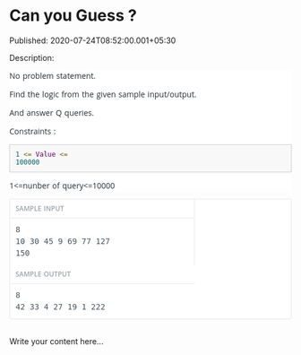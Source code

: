 # Can you Guess ?

Published: 2020-07-24T08:52:00.001+05:30

Description: 
      <div class="starwars-lab" style="background-color: white; caret-color:
      rgb(37, 44, 51); color: #252c33; font-family: &quot;Open Sans&quot;, sans-serif;
      font-size: 14px; text-size-adjust: auto; word-spacing: 1px;"><p>No problem
      statement.</p><p>Find the logic from the given sample
      input/output.</p><p>And answer Q queries.</p><p>Constraints
      :</p><pre class="prettyprint prettyprinted" style="background-color: #f8f8f8; border:
      1px solid rgb(204, 204, 204); overflow-x: auto; padding: 10px; white-space: pre-wrap;
      word-spacing: 0px; word-wrap: break-word;"><code style="margin-right: 1px; padding:
      0px;"><span class="lit" style="color: #006666;">1</span><span
      class="pln"> </span><span class="pun" style="color:
      #666600;">&lt;=</span><span class="pln"> </span><span class="typ"
      style="color: #660066;">Value</span><span class="pln"> </span><span
      class="pun" style="color: #666600;">&lt;=</span><span class="pln">
      </span><span class="lit" style="color:
      #006666;">100000</span></code></pre><p>1&lt;=nunber of
      query&lt;=10000</p></div><div class="less-margin-2 input-output-container"
      style="background-color: white; border-radius: 3px; border: 1px solid rgb(229, 231, 232);
      caret-color: rgb(37, 44, 51); color: #252c33; font-family: &quot;Open Sans&quot;,
      sans-serif; font-size: 14px; line-height: 21px; margin: 10px 0px 0px; text-size-adjust: auto;
      word-spacing: 1px;"><div class="input-output right-border" style="border-right-color:
      rgb(229, 231, 232); border-right-style: solid; border-right-width: 1px; box-sizing:
      border-box; float: left; overflow-x: auto; white-space: nowrap; width: 330px;"><div
      class="form-label" style="border-bottom: 1px solid rgb(229, 231, 232); padding: 6px
      10px;"><div class="weight-600 less-margin-right light float-left small" style="color:
      #9ca3a8; float: left; font-size: 12px; font-weight: 600; margin-right: 5px;">SAMPLE
      INPUT</div><div class="input-output-opt float-right" style="float: right;"><a
      class="track-problem-sample-input tool-tip"
      href="https://he-s3.s3.amazonaws.com/media/hackathon/nits-local-10/problems/3beea614-d-sample-input-3bee39c.txt?Signature=YnneTzuof%2BezOYKOY7gsiorWEso%3D&amp;Expires=1595563998&amp;AWSAccessKeyId=AKIA6I2ISGOYH7WWS3G5"
      style="color: #4c9cdf; cursor: pointer; font-size: 16px; margin: 0px 5px;
      text-decoration-line: none;" target="_blank"><span class="fa fa-link"
      style="-webkit-font-smoothing: antialiased; display: inline-block; font-family: FontAwesome;
      font-size: inherit; font-stretch: normal; line-height: 1; text-rendering:
      auto;"></span></a><span
      class="Apple-converted-space">&nbsp;</span><a
      class="track-problem-sample-input-copy input-output-copy tool-tip" style="color: #4c9cdf;
      cursor: pointer; font-size: 16px; margin: 0px 5px;"><span class="fa fa-files-o"
      style="-webkit-font-smoothing: antialiased; display: inline-block; font-family: FontAwesome;
      font-size: inherit; font-stretch: normal; line-height: 1; text-rendering:
      auto;"></span></a></div><div class="clear" style="clear:
      both;"></div></div><div class="dark" style="color: #46535e;"><pre
      class="word-spacing-0" style="margin-bottom: 0px; margin-top: 0px; overflow-wrap: break-word;
      overflow-x: auto; padding: 10px; white-space: pre-wrap; word-spacing: 0px;">8
      10
      30
      45
      9
      69
      77
      127
      150</pre></div></div><div class="input-output" style="box-sizing:
      border-box; float: left; overflow-x: auto; white-space: nowrap; width: 330px;"><div
      class="form-label" style="border-bottom: 1px solid rgb(229, 231, 232); padding: 6px
      10px;"><div class="weight-600 float-left less-margin-right light small" style="color:
      #9ca3a8; float: left; font-size: 12px; font-weight: 600; margin-right: 5px;">SAMPLE
      OUTPUT</div><div class="input-output-opt float-right" style="float: right;"><a
      class="track-problem-sample-output tool-tip"
      href="https://he-s3.s3.amazonaws.com/media/hackathon/nits-local-10/problems/f0c2bdd0-d-sample-output-f0c1ece.txt?Signature=N%2FAjxqN4dmUqAp6j7B3wfzZ4l6s%3D&amp;Expires=1595563998&amp;AWSAccessKeyId=AKIA6I2ISGOYH7WWS3G5"
      style="color: #4c9cdf; cursor: pointer; font-size: 16px; margin: 0px 5px;
      text-decoration-line: none;" target="_blank"><span class="fa fa-link"
      style="-webkit-font-smoothing: antialiased; display: inline-block; font-family: FontAwesome;
      font-size: inherit; font-stretch: normal; line-height: 1; text-rendering:
      auto;"></span></a><span
      class="Apple-converted-space">&nbsp;</span><a
      class="track-problem-sample-output-copy input-output-copy tool-tip" style="color: #4c9cdf;
      cursor: pointer; font-size: 16px; margin: 0px 5px;"><span class="fa fa-files-o"
      style="-webkit-font-smoothing: antialiased; display: inline-block; font-family: FontAwesome;
      font-size: inherit; font-stretch: normal; line-height: 1; text-rendering:
      auto;"></span></a></div><div class="clear" style="clear:
      both;"></div></div><div class="dark" style="color: #46535e;"><pre
      class="word-spacing-0" style="margin-bottom: 0px; margin-top: 0px; overflow-wrap: break-word;
      overflow-x: auto; padding: 10px; white-space: pre-wrap; word-spacing: 0px;">8
      42
      33
      4
      27
      19
      1
      222</pre></div></div><div class="clear" style="clear:
      both;"></div></div><br />
      <script
      src="https://gist.github.com/Svastikkka/b27c4735cbefb9c2b271b352be7e32b2.js"></script>

Write your content here...